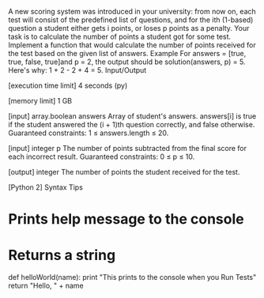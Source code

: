 A new scoring system was introduced in your university: from now on, each test will consist of the predefined list of questions, and for the ith (1-based) question a student either gets i points, or loses p points as a penalty.
Your task is to calculate the number of points a student got for some test. Implement a function that would calculate the number of points received for the test based on the given list of answers.
Example
For answers = [true, true, false, true]and p = 2, the output should be
solution(answers, p) = 5.
Here's why: 1 + 2 - 2 + 4 = 5.
Input/Output


[execution time limit] 4 seconds (py)


[memory limit] 1 GB


[input] array.boolean answers
Array of student's answers. answers[i] is true if the student answered the (i + 1)th question correctly, and false otherwise.
Guaranteed constraints:
1 ≤ answers.length ≤ 20.


[input] integer p
The number of points subtracted from the final score for each incorrect result.
Guaranteed constraints:
0 ≤ p ≤ 10.


[output] integer
The number of points the student received for the test.


[Python 2] Syntax Tips
# Prints help message to the console
# Returns a string
def helloWorld(name):
    print "This prints to the console when you Run Tests"
    return "Hello, " + name


